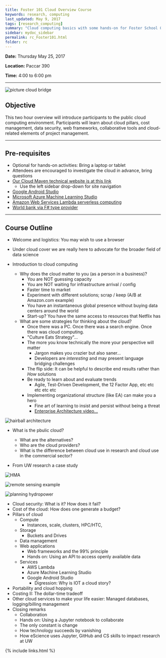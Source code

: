 ```yaml
---
title: Foster 101 Cloud Overview Course
keywords: research, computing
last_updated: May 9, 2017
tags: [research_computing]
summary: "Cloud computing basics with some hands-on for Foster School Of Business"
sidebar: mydoc_sidebar
permalink: rc_Foster101.html
folder: rc
---
```


**Date:** Thursday May 25, 2017 

**Location:** Paccar 390

**Time:** 4:00 to 6:00 pm 


---


![picture cloud bridge](/documentation/images/rc/foster101_001.jpg)


## Objective


This two hour overview will introduce participants to the public cloud computing environment.
Participants will learn about cloud pillars, cost management, data security, web frameworks,
collaborative tools and cloud-related elements of project management. 


---


## Pre-requisites 

 
- Optional for hands-on activities: Bring a laptop or tablet
- Attendees are encouraged to investigate the cloud in advance, bring questions
- [Our Cloud Maven technical website is at this link](http://cloudmaven.org)
  - Use the left sidebar drop-down for site navigation 
- [Google Android Studio](https://cloud.google.com/android-studio/)
- [Microsoft Azure Machine Learning Studio](https://studio.azureml.net/)
- [Amazon Web Services Lambda serverless computing](https://aws.amazon.com/lambda/)
- [World bank via F# type provider](http://www.tryfsharp.org/Learn/data-science)


---

## Course Outline 

- Welcome and logistics: You may wish to use a browser

- Under cloud cover we are really here to advocate for the broader field of data science

- Introduction to cloud computing
  - Why does the cloud matter to you (as a person in a business)?
    - You are NOT guessing capacity
    - You are NOT waiting for infrastructure arrival / config 
    - Faster time to market
    - Experiment with different solutions; scrap / keep (A/B at Amazon.com example)
    - You have an instantaneous global presence without buying data centers around the world 
    - Start-up? You have the same access to resources that Netflix has
  - What are some strategies for thinking about the cloud?
    - Once there was a PC. Once there was a search engine. Once there was cloud computing.
    - "Culture Eats Strategy"...  
    - The more you know technically the more your perspective will matter 
      - Jargon makes you crazier but also saner... 
      - Developers are *interesting* and may present language bridging challenges
    - The flip side: It can be helpful to describe end results rather than *How* solutions
    - Be ready to learn about and evaluate trends
      - Agile, Test-Driven Development, the 12 Factor App, etc etc etc etc etc
    - Implementing organizational structure (like EA) can make you a hero
      - Fine art of learning to insist and persist without being a threat
      - [Enterprise Architecture video...](https://www.youtube.com/watch?v=qDI2oF1bASk)

![hairball architecture](/documentation/images/rc/foster101_002.png)

  - What is the pbulic cloud?
    - What are the alternatives?
    - Who are the cloud providers?
    - What is the difference between cloud use in research and cloud use in the commercial sector?


- From UW research a case study

![HMA](/documentation/images/rc/foster101_003.png)

![remote sensing example](/documentation/images/rc/foster101_004.png)

![planning hydropower](/documentation/images/rc/foster101_005.png)


- Cloud security: What is it? How does it fail?
- Cost of the cloud: How does one generate a budget? 
- Pillars of cloud
  - Compute
    - Instances, scale, clusters, HPC/HTC, 
  - Storage
    - Buckets and Drives
  - Data management
  - Web applications
    - Web frameworks and the 99% principle
    - Hands on: Using an API to access openly available data
  - Services
    - AWS Lambda
    - Azure Machine Learning Studio
    - Google Android Studio
      - Digression: Why is IOT a cloud story?
- Portability and cloud hopping
- Costing II: The dollar-time tradeoff
- Other cloud services to make your life easier: Managed databases, logging/billing management
- Closing remarks
  - Collaboration 
  - Hands on: Using a Jupyter notebook to collaborate
  - The only constant is change
  - How technology succeeds by vanishing
  - How eScience uses Jupyter, GitHub and CS skills to impact research at UW


{% include links.html %}
